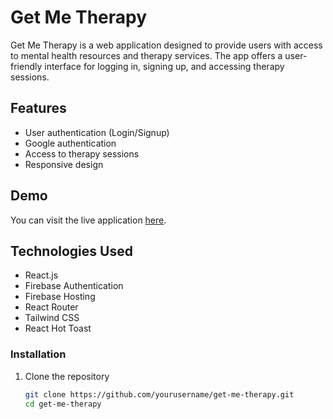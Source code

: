 # Get Me Therapy

Get Me Therapy is a web application designed to provide users with access to mental health resources and therapy services. The app offers a user-friendly interface for logging in, signing up, and accessing therapy sessions.

## Features

- User authentication (Login/Signup)
- Google authentication
- Access to therapy sessions
- Responsive design

## Demo

You can visit the live application [here](https://get-me-therapy-bd49e.web.app/).

## Technologies Used

- React.js
- Firebase Authentication
- Firebase Hosting
- React Router
- Tailwind CSS
- React Hot Toast

  
### Installation

1. Clone the repository

   ```bash
   git clone https://github.com/yourusername/get-me-therapy.git
   cd get-me-therapy

